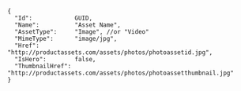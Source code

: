     {
      "Id":            GUID,
      "Name":          "Asset Name",
      "AssetType":     "Image", //or "Video"
      "MimeType":      "image/jpg",
      "Href":          "http://productassets.com/assets/photos/photoassetid.jpg",
      "IsHero":        false,
      "ThumbnailHref": "http://productassets.com/assets/photos/photoassetthumbnail.jpg"
    }
